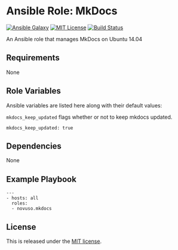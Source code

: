 # Ansible Role: MkDocs

[![Ansible Galaxy](http://img.shields.io/badge/galaxy-novuso.mkdocs-000000.svg)](https://galaxy.ansible.com/list#/roles/3893)
[![MIT License](http://img.shields.io/badge/license-MIT-003399.svg)](http://opensource.org/licenses/MIT)
[![Build Status](https://travis-ci.org/novuso/ansible-role-mkdocs.svg)](https://travis-ci.org/novuso/ansible-role-mkdocs)

An Ansible role that manages MkDocs on Ubuntu 14.04

## Requirements

None

## Role Variables

Ansible variables are listed here along with their default values:

`mkdocs_keep_updated` flags whether or not to keep mkdocs updated.

    mkdocs_keep_updated: true

## Dependencies

None

## Example Playbook

    ---
    - hosts: all
      roles:
      - novuso.mkdocs

## License

This is released under the [MIT license](http://opensource.org/licenses/MIT).
